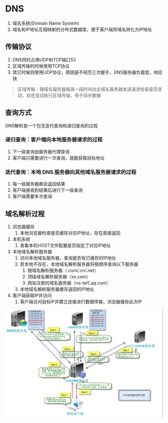 # DNS
1. 域名系统(Domain Name System)
2. 域名和IP地址互相映射的分布式数据库，便于客户端将域名转化为IP地址

## 传输协议

1. DNS同时占用UDP和TCP端口53
2. 区域传输的时候使用TCP协议
3. 其它时候则使用UDP协议，原因是不经历三次握手，DNS服务器负载低，响应快

> 区域传输：辅域名服务器每隔一段时间向主域名服务器发送请求检查是否变动，存在变动执行区域传输，用于同步数据

## 查询方式

DNS解析是一个包含迭代查询和递归查询的过程

### 递归查询：客户端向本地服务器请求的过程

1. 下一级查询由服务器代理查询
2. 客户端只需要进行一次查询，就能获取目标地址

### 迭代查询：本地 DNS 服务器向其他域名服务器请求的过程

1. 每一级服务器都会返回结果
2. 客户端接收到结果后进行下一级查询
3. 客户端需要多次查询

## 域名解析过程

1. 浏览器缓存
   1. 本地浏览器检查是否缓存对应IP地址，存在直接返回
2. 本机系统
   1. 查看本机HOST文件配置是否指定了对应IP地址
3. 本地域名解析服务器
   1. 访问本地域名服务器，查询是否有已缓存的IP地址
   2. 若本地不存在，本地域名解析服务器将按顺序查询以下服务器
      1. 根域名解析服务器（.com/.cn/.net）
      2. 顶级域名解析服务器（xx.com）
      3. 网站注册的域名服务器（ns-tel1.qq.com）
   3. 本地域名解析服务器缓存返回的IP地址
4. 客户端获取IP并访问
   1. 客户端访问目标IP并建立连接进行数据传输，浏览器缓存此次IP

![DNS域名解析过程](assets/02-DNS域名解析过程.png)
